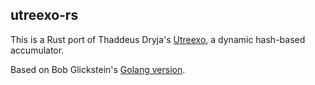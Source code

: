 ## utreexo-rs

This is a Rust port of Thaddeus Dryja's [Utreexo], a dynamic hash-based accumulator.

Based on Bob Glickstein's [Golang version](https://github.com/bobg/utreexo).

[Utreexo]: https://github.com/mit-dci/utreexo
